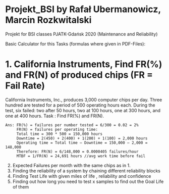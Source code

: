 # Projekt_BSI by Rafał Ubermanowicz, Marcin Rozkwitalski
Projekt for BSI classes PJATK-Gdańsk 2020  (Maintenance and Reliability)

Basic Calculator for this Tasks (formulas where given in PDF-Files):

# 1. California Instruments, Find FR(%) and FR(N) of produced chips (FR = Fail Rate)
California Instruments, Inc., produces 3,000 computer chips per day.
Three hundred are tested for a period of 500 operating hours each.
During the test, six failed: two after 50 hours, two at 100 hours, one at 300 hours, and one at 400 hours.
        Task : Find FR(%) and FR(N).

    Ans: FR(%) = failures per number tested = 6/300 = 0.02 = 2%
         FR(N) = failures per operating time:
         Total time = 300 * 500 = 150,000 hours
         Downtime = 2(450) + 2(400) + 1(200) + 1(100) = 2,000 hours
         Operating time = Total time – Downtime = 150,000 – 2,000 = 148,000
         Therefore: FR(N) = 6/148,000 = 0.0000405 failures/hour
         MTBF = 1/FR(N) = 24,691 hours //avg work time before fail
         
2. Expected Failures per month with the same chips as in 1.
3. Finding the reliability of a system by chaining different reliability blocks
4. Finding Test Life with given miles of life , reliability and confidence
5. Finding out how long you need to test x samples to find out the Goal Life of them







